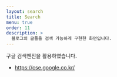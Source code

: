 ```yaml
---
layout: search
title: Search
menu: true
order: 11
description: >
  블로그의 글들을 검색 가능하게 구현한 화면입니다.
---
```


구글 검색엔진을 활용하였습니다.
- https://cse.google.co.kr/
